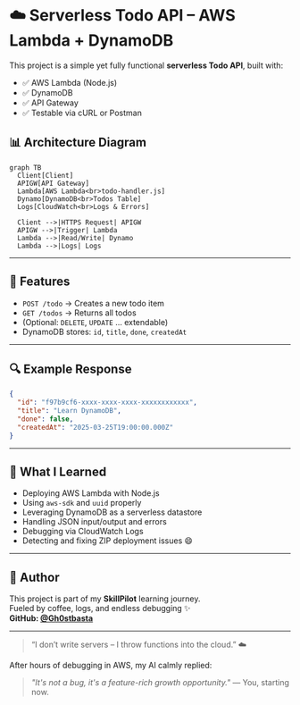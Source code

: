 # ☁️ Serverless Todo API – AWS Lambda + DynamoDB

This project is a simple yet fully functional **serverless Todo API**, built with:

- ✅ AWS Lambda (Node.js)
- ✅ DynamoDB
- ✅ API Gateway
- ✅ Testable via cURL or Postman


## 📊 Architecture Diagram

```mermaid
graph TB
  Client[Client]
  APIGW[API Gateway]
  Lambda[AWS Lambda<br>todo-handler.js]
  Dynamo[DynamoDB<br>Todos Table]
  Logs[CloudWatch<br>Logs & Errors]

  Client -->|HTTPS Request| APIGW
  APIGW -->|Trigger| Lambda
  Lambda -->|Read/Write| Dynamo
  Lambda -->|Logs| Logs
```

---

## 🚀 Features

- `POST /todo` → Creates a new todo item
- `GET /todos` → Returns all todos
- (Optional: `DELETE`, `UPDATE` … extendable)
- DynamoDB stores: `id`, `title`, `done`, `createdAt`

---

## 🔍 Example Response

```json
{
  "id": "f97b9cf6-xxxx-xxxx-xxxx-xxxxxxxxxxxx",
  "title": "Learn DynamoDB",
  "done": false,
  "createdAt": "2025-03-25T19:00:00.000Z"
}
```

---

## 🧠 What I Learned

- Deploying AWS Lambda with Node.js
- Using `aws-sdk` and `uuid` properly
- Leveraging DynamoDB as a serverless datastore
- Handling JSON input/output and errors
- Debugging via CloudWatch Logs
- Detecting and fixing ZIP deployment issues 😄

---

## 👤 Author

This project is part of my **SkillPilot** learning journey.  
Fueled by coffee, logs, and endless debugging ✨  
**GitHub: [@Gh0stbasta](https://github.com/Gh0stbasta)**

---

> “I don’t write servers – I throw functions into the cloud.” ☁️

After hours of debugging in AWS, my AI calmly replied:

> _"It's not a bug, it's a feature-rich growth opportunity."_ — You, starting now.

